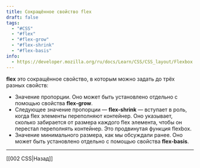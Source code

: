 ```yaml
---
title: Сокращённое свойство flex
draft: false
tags:
  - "#CSS"
  - "#flex"
  - "#flex-grow"
  - "#flex-shrink"
  - "#flex-basis"
info:
  - https://developer.mozilla.org/ru/docs/Learn/CSS/CSS_layout/Flexbox
---
```

**flex** это сокращённое свойство, в которым можно задать до трёх разных свойств:

- Значение пропорции. Оно может быть установлено отдельно с помощью свойства **flex-grow**.
- Следующее значение пропорции — **flex-shrink** — вступает в роль, когда flex элементы переполняют контейнер. Оно указывает, сколько забирается от размера каждого flex элемента, чтобы он перестал переполнять контейнер. Это продвинутая функция flexbox.
- Значение минимального размера, как мы обсуждали ранее. Оно может быть установлено отдельно с помощью свойства **flex-basis**.

---

[[002 CSS|Назад]]